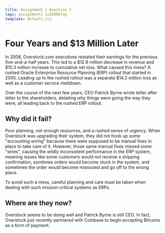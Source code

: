```yaml
---
title: Assignment 1 Question 3
tags: assignment1 is3500blog
template: default.clj
---
```


# Four Years and $13 Million Later

In 2008, Overstock.com executives restated their earnings for the
previous five-and-a-half years. This led to a $12.9 million decrease
in revenue and $10.3 million increase to cumulative net loss. What
caused this mess? A rushed Oracle Enterprise Resource Planning (ERP)
rollout that started in 2005. Leading up to the rushed rollout was 
a separate $14.2 million loss as well as a customer service meltdown.

Over the course of the next few years, CEO Patrick Byrne wrote letter
after letter to the shareholders, detailing why things were going the
way they were, all leading back to the rushed ERP rollout.

## Why did it fail?

Poor planning, not enough resources, and a rushed sense of urgency.
When Overstock was upgrading their system, they did not hook up some
"accounting wiring" because there were supposed to be manual fixes in
place to take care of it. However, those same manual fixes missed some
"wires", causing the wildly inconsistent performance in the ERP system,
meaning issues like some customers would not receive a shipping confirmation,
somtimes orders would become stuck in the system, and sometimes the order
would become misrouted and go off to the wrong place.

To avoid such a mess, careful planning and care must be taken when dealing
with such mission-critical systems as ERPs.

## Where are they now?

Overstock seems to be doing well and Patrick Byrne is still CEO. In fact,
Overstock just recently partnered with Coinbase to begin accepting Bitcoins
as a form of payment. 

